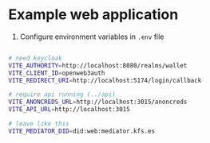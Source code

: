 # Example web application

1. Configure environment variables in `.env` file

```bash

# need keycloak
VITE_AUTHORITY=http://localhost:8080/realms/wallet
VITE_CLIENT_ID=openweb3auth
VITE_REDIRECT_URI=http://localhost:5174/login/callback

# require api running (../api)
VITE_ANONCREDS_URL=http://localhost:3015/anoncreds
VITE_API_URL=http://localhost:3015

# leave like this
VITE_MEDIATOR_DID=did:web:mediator.kfs.es
```